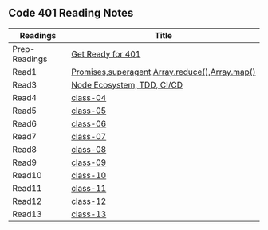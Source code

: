 ## Code 401 Reading Notes


|Readings     |Title                                                                                     |
|-------------|------------------------------------------------------------------------------------------|
|Prep-Readings|[Get Ready for 401](https://ghofrandayyat.github.io/reading-notes/401/Prep-Readings)      |
|Read1        |[Promises,superagent,Array.reduce(),Array.map()](https://ghofrandayyat.github.io/reading-notes/401/class-01)|
|Read3        |[Node Ecosystem, TDD, CI/CD](https://ghofrandayyat.github.io/reading-notes/401/class-02)  |
|Read4        |[class-04](https://ghofrandayyat.github.io/reading-notes/401/class-04)                    |
|Read5        |[class-05](https://ghofrandayyat.github.io/reading-notes/401/class-05)                    |
|Read6        |[class-06](https://ghofrandayyat.github.io/reading-notes/401/class-06)                    |
|Read7        |[class-07](https://ghofrandayyat.github.io/reading-notes/401/class-07)                    |
|Read8        |[class-08](https://ghofrandayyat.github.io/reading-notes/401/class-08)                    |
|Read9        |[class-09](https://ghofrandayyat.github.io/reading-notes/401/class-09)                    |
|Read10       |[class-10](https://ghofrandayyat.github.io/reading-notes/401/class-10)                    |
|Read11       |[class-11](https://ghofrandayyat.github.io/reading-notes/401/class-11)                    |
|Read12       |[class-12](https://ghofrandayyat.github.io/reading-notes/401/class-12)                    |
|Read13       |[class-13](https://ghofrandayyat.github.io/reading-notes/401/class-13)                    |
